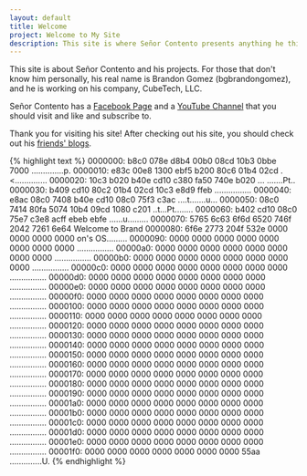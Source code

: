 ```yaml
---
layout: default
title: Welcome
project: Welcome to My Site
description: This site is where Señor Contento presents anything he thinks other people will like.
---
```

This site is about Señor Contento and his projects. For those that don't know him personally, his real name is 
Brandon Gomez (bgbrandongomez), and he is working on his company, CubeTech, LLC.

Señor Contento has a [Facebook Page][facebook] and a [YouTube Channel][youtube] that you should visit and like and subscribe to.

Thank you for visiting his site! After checking out his site, you should check out his [friends' blogs][bloggerfriends].

{% highlight text %}
0000000: b8c0 078e d8b4 00b0 08cd 10b3 0bbe 7000  ..............p.
0000010: e83c 00e8 1300 ebf5 b200 80c6 01b4 02cd  .<..............
0000020: 10c3 b020 b40e cd10 c380 fa50 740e b020  ... .......Pt.. 
0000030: b409 cd10 80c2 01b4 02cd 10c3 e8d9 ffeb  ................
0000040: e8ac 08c0 7408 b40e cd10 08c0 75f3 c3ac  ....t.......u...
0000050: 08c0 7414 80fa 5074 10b4 09cd 1080 c201  ..t...Pt........
0000060: b402 cd10 08c0 75e7 c3e8 acff ebeb ebfe  ......u.........
0000070: 5765 6c63 6f6d 6520 746f 2042 7261 6e64  Welcome to Brand
0000080: 6f6e 2773 204f 532e 0000 0000 0000 0000  on's OS.........
0000090: 0000 0000 0000 0000 0000 0000 0000 0000  ................
00000a0: 0000 0000 0000 0000 0000 0000 0000 0000  ................
00000b0: 0000 0000 0000 0000 0000 0000 0000 0000  ................
00000c0: 0000 0000 0000 0000 0000 0000 0000 0000  ................
00000d0: 0000 0000 0000 0000 0000 0000 0000 0000  ................
00000e0: 0000 0000 0000 0000 0000 0000 0000 0000  ................
00000f0: 0000 0000 0000 0000 0000 0000 0000 0000  ................
0000100: 0000 0000 0000 0000 0000 0000 0000 0000  ................
0000110: 0000 0000 0000 0000 0000 0000 0000 0000  ................
0000120: 0000 0000 0000 0000 0000 0000 0000 0000  ................
0000130: 0000 0000 0000 0000 0000 0000 0000 0000  ................
0000140: 0000 0000 0000 0000 0000 0000 0000 0000  ................
0000150: 0000 0000 0000 0000 0000 0000 0000 0000  ................
0000160: 0000 0000 0000 0000 0000 0000 0000 0000  ................
0000170: 0000 0000 0000 0000 0000 0000 0000 0000  ................
0000180: 0000 0000 0000 0000 0000 0000 0000 0000  ................
0000190: 0000 0000 0000 0000 0000 0000 0000 0000  ................
00001a0: 0000 0000 0000 0000 0000 0000 0000 0000  ................
00001b0: 0000 0000 0000 0000 0000 0000 0000 0000  ................
00001c0: 0000 0000 0000 0000 0000 0000 0000 0000  ................
00001d0: 0000 0000 0000 0000 0000 0000 0000 0000  ................
00001e0: 0000 0000 0000 0000 0000 0000 0000 0000  ................
00001f0: 0000 0000 0000 0000 0000 0000 0000 55aa  ..............U.
{% endhighlight %}

[facebook]: https://www.facebook.com/SenorContento
[youtube]: https://www.youtube.com/channel/UCykPguamRje7THT09pNrnBA
[bloggerfriends]: /bloggerfriends
